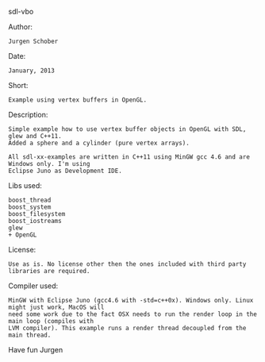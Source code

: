 sdl-vbo

Author:

	Jurgen Schober
	
Date:
   
	January, 2013
	
Short:
  
	Example using vertex buffers in OpenGL.

Description:

    Simple example how to use vertex buffer objects in OpenGL with SDL, glew and C++11.
    Added a sphere and a cylinder (pure vertex arrays). 
    	
	All sdl-xx-examples are written in C++11 using MinGW gcc 4.6 and are Windows only. I'm using
	Eclipse Juno as Development IDE.

Libs used:

	boost_thread
	boost_system
	boost_filesystem
	boost_iostreams
	glew
	+ OpenGL

License:

	Use as is. No license other then the ones included with third party libraries are required.

Compiler used:

	MinGW with Eclipse Juno (gcc4.6 with -std=c++0x). Windows only. Linux might just work, MacOS will 
	need some work due to the fact OSX needs to run the render loop in the main loop (compiles with 
	LVM compiler). This example runs a render thread decoupled from the main thread.

Have fun
Jurgen
